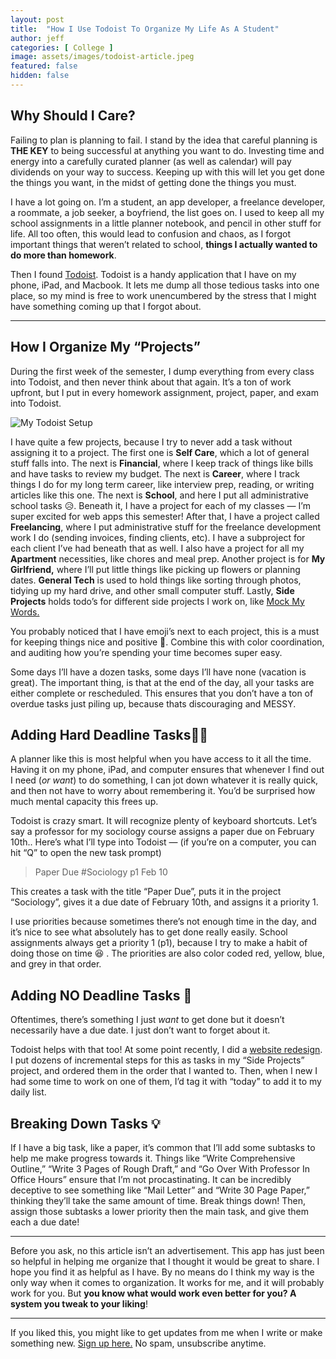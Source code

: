 ```yaml
---
layout: post
title:  "How I Use Todoist To Organize My Life As A Student"
author: jeff
categories: [ College ]
image: assets/images/todoist-article.jpeg
featured: false
hidden: false
---
```


## Why Should I Care?

Failing to plan is planning to fail.  I stand by the idea that careful planning is  **THE KEY**  to being successful at anything you want to do. Investing time and energy into a carefully curated planner (as well as calendar) will pay dividends on your way to success. Keeping up with this will let you get done the things you want, in the midst of getting done the things you must.

I have a lot going on. I’m a student, an app developer, a freelance developer, a roommate, a job seeker, a boyfriend, the list goes on. I used to keep all my school assignments in a little planner notebook, and pencil in other stuff for life. All too often, this would lead to confusion and chaos, as I forgot important things that weren’t related to school,  **things I actually wanted to do more than homework**.

Then I found  [Todoist](https://win.todoist.com/overview). Todoist is a handy application that I have on my phone, iPad, and Macbook. It lets me dump all those tedious tasks into one place, so my mind is free to work unencumbered by the stress that I might have something coming up that I forgot about.

----------

## How I Organize My “Projects”

During the first week of the semester, I dump everything from every class into Todoist, and then never think about that again. It’s a ton of work upfront, but I put in every homework assignment, project, paper, and exam into Todoist.

![My Todoist Setup](https://miro.medium.com/max/3876/1*l4c0EtvQfiD57weaZ1f0uA.png)

I have quite a few projects, because I try to never add a task without assigning it to a project. The first one is  **Self Care**, which a lot of general stuff falls into. The next is  **Financial**, where I keep track of things like bills and have tasks to review my budget. The next is  **Career**, where I track things I do for my long term career, like interview prep, reading, or writing articles like this one. The next is  **School**, and here I put all administrative school tasks 😥. Beneath it, I have a project for each of my classes — I’m super excited for web apps this semester! After that, I have a project called  **Freelancing**, where I put administrative stuff for the freelance development work I do (sending invoices, finding clients, etc). I have a subproject for each client I’ve had beneath that as well. I also have a project for all my  **Apartment** necessities, like chores and meal prep. Another project is for  **My Girlfriend,**  where I’ll put little things like picking up flowers or planning dates.  **General Tech** is used to hold things like sorting through photos, tidying up my hard drive, and other small computer stuff. Lastly,  **Side Projects**  holds todo’s for different side projects I work on, like  [Mock My Words.](https://play.google.com/store/apps/details?id=morhous.jeffery.mockmywords&hl=en_us)

You probably noticed that I have emoji’s next to each project, this is a must for keeping things nice and positive 🤩. Combine this with color coordination, and auditing how you’re spending your time becomes super easy.

Some days I’ll have a dozen tasks, some days I’ll have none (vacation is great). The important thing, is that at the end of the day, all your tasks are either complete or rescheduled. This ensures that you don’t have a ton of overdue tasks just piling up, because thats discouraging and MESSY.

## Adding Hard Deadline Tasks👨‍💻

A planner like this is most helpful when you have access to it all the time. Having it on my phone, iPad, and computer ensures that whenever I find out I need (_or want_) to do something, I can jot down whatever it is really quick, and then not have to worry about remembering it. You’d be surprised how much mental capacity this frees up.

Todoist is crazy smart. It will recognize plenty of keyboard shortcuts. Let’s say a professor for my sociology course assigns a paper due on February 10th.. Here’s what I’ll type into Todoist — (if you’re on a computer, you can hit “Q” to open the new task prompt)

> Paper Due #Sociology p1 Feb 10

This creates a task with the title “Paper Due”, puts it in the project “Sociology”, gives it a due date of February 10th, and assigns it a priority 1.

I use priorities because sometimes there’s not enough time in the day, and it’s nice to see what absolutely has to get done really easily. School assignments always get a priority 1 (p1), because I try to make a habit of doing those on time 😆 . The priorities are also color coded red, yellow, blue, and grey in that order.

## Adding NO Deadline Tasks 🤔

Oftentimes, there’s something I just  _want_  to get done but it doesn’t necessarily have a due date. I just don’t want to forget about it.

Todoist helps with that too! At some point recently, I did a  [website redesign](http://jeffmorhous.github.io/). I put dozens of incremental steps for this as tasks in my “Side Projects” project, and ordered them in the order that I wanted to. Then, when I new I had some time to work on one of them, I’d tag it with “today” to add it to my daily list.

## Breaking Down Tasks 💡

If I have a big task, like a paper, it’s common that I’ll add some subtasks to help me make progress towards it. Things like “Write Comprehensive Outline,” “Write 3 Pages of Rough Draft,” and “Go Over With Professor In Office Hours” ensure that I’m not procastinating. It can be incredibly deceptive to see something like “Mail Letter” and “Write 30 Page Paper,” thinking they’ll take the same amount of time. Break things down! Then, assign those subtasks a lower priority then the main task, and give them each a due date!

----------

Before you ask, no this article isn’t an advertisement. This app has just been so helpful in helping me organize that I thought it would be great to share. I hope you find it as helpful as I have. By no means do I think my way is the only way when it comes to organization. It works for me, and it will probably work for you. But **you know what would work even better for you? A system you tweak to your liking**!

---------
If you liked this, you might like to get updates from me when I write or make something new. <a href="https://www.getrevue.co/profile/jeffmorhous">Sign up here.</a> No spam, unsubscribe anytime.